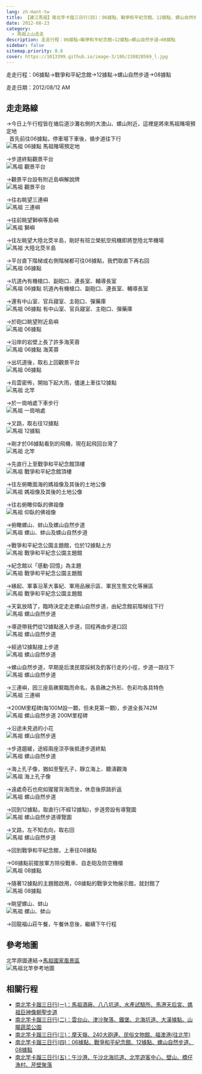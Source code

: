 ```yaml
---
lang: zh-Hant-tw
title: 【連江馬祖】南北竿卡蹓三日行(四)：06據點、戰爭和平紀念館、12據點、螺山自然步道、08據點
date: 2012-08-23
category: 
  - 馬祖上山走走
description: 走走行程：06據點→戰爭和平紀念館→12據點→螺山自然步道→08據點
sidebar: false
sitemap.priority: 0.8
cover: https://1013399.github.io/image-3/186/230828569_l.jpg
---
```


走走行程：06據點→戰爭和平紀念館→12據點→螺山自然步道→08據點

走走日期：2012/08/12 AM

<!-- more -->

## 走走路線
→今日上午行程皆在塘后道沙灘右側的大澳山、螺山附近，這裡是將來馬祖賭場預定地  
  首先前往06據點，停車場下車後，循步道往下行  
![馬祖 06據點 馬祖賭場預定地](https://1013399.github.io/image-3/186/230828472_l.jpg)

→步道終點觀景平台  
![馬祖 觀景平台](https://1013399.github.io/image-3/186/230828475_l.jpg)

→觀景平台設有附近島嶼解說牌  
![馬祖 觀景平台](https://1013399.github.io/image-3/186/230828480_l.jpg)

→往右眺望三連嶼  
![馬祖 三連嶼](https://1013399.github.io/image-3/186/230828478_l.jpg)

→往前眺望獅嶼等島嶼  
![馬祖 獅嶼](https://1013399.github.io/image-3/186/230828481_l.jpg)

→往左眺望大陸北茭半島，剛好有班立榮航空飛機即將登陸北竿機場  
![馬祖 大陸北茭半島](https://1013399.github.io/image-3/186/230828482_l.jpg)

→平台直下階梯或右側階梯都可往06據點，我們取直下再右回  
![馬祖 06據點](https://1013399.github.io/image-3/186/230828485_l.jpg)

→坑道內有機槍口、副砲口、連長室、輔導長室  
![馬祖 06據點 坑道內有機槍口、副砲口、連長室、輔導長室](https://1013399.github.io/image-3/186/230828486_l.jpg)

→還有中山室、官兵寢室、主砲口、彈藥庫  
![馬祖 06據點 有中山室、官兵寢室、主砲口、彈藥庫](https://1013399.github.io/image-3/186/230828488_l.jpg)

→於砲口眺望附近島嶼  
![馬祖 06據點](https://1013399.github.io/image-3/186/230828490_l.jpg)

→沿岸的岩壁上長了許多海芙蓉  
![馬祖 06據點 海芙蓉](https://1013399.github.io/image-3/186/230828492_l.jpg)

→出坑道後，取右上回觀景平台  
![馬祖 06據點](https://1013399.github.io/image-3/186/230828494_l.jpg)

→烏雲密佈，開始下起大雨，儘速上車往12據點  
![馬祖 北竿](https://1013399.github.io/image-3/186/230828501_l.jpg)

→於一崗哨處下車步行  
![馬祖 一崗哨處](https://1013399.github.io/image-3/186/230828503_l.jpg)

→叉路，取右往12據點  
![馬祖 12據點](https://1013399.github.io/image-3/186/230828506_l.jpg)

→剛才於06據點看到的飛機，現在起飛回台灣了  
![馬祖 北竿](https://1013399.github.io/image-3/186/230828511_l.jpg)

→先直行上至戰爭和平紀念館頂樓  
![馬祖 戰爭和平紀念館頂樓](https://1013399.github.io/image-3/186/230828512_l.jpg)

→往左俯瞰面海的媽祖像及其後的土地公像  
![馬祖 媽祖像及其後的土地公像](https://1013399.github.io/image-3/186/230828515_l.jpg)

→往右俯瞰仰臥的佛祖像  
![馬祖 仰臥的佛祖像](https://1013399.github.io/image-3/186/230828517_l.jpg)

→俯瞰螺山、蚌山及螺山自然步道  
![馬祖 螺山、蚌山及螺山自然步道](https://1013399.github.io/image-3/186/230828519_l.jpg)

→戰爭和平紀念公園主題館，位於12據點上方  
![馬祖 戰爭和平紀念公園主題館](https://1013399.github.io/image-3/186/230828521_l.jpg)

→紀念館以「感動‧回憶」為主題  
![馬祖 戰爭和平紀念公園主題館](https://1013399.github.io/image-3/186/230828523_l.jpg)

→緣起、軍事沿革大事紀、軍用品展示區、軍民生態文化等展區  
![馬祖 戰爭和平紀念公園主題館](https://1013399.github.io/image-3/186/230828525_l.jpg)

→天氣放晴了，臨時決定走走螺山自然步道，由紀念館前階梯往下行  
![馬祖 螺山自然步道](https://1013399.github.io/image-3/186/230828528_l.jpg)

→導遊帶我們從12據點進入步道，回程再由步道口回  
![馬祖 螺山自然步道](https://1013399.github.io/image-3/186/230828531_l.jpg)

→經過12據點接上步道  
![馬祖 螺山自然步道](https://1013399.github.io/image-3/186/230828533_l.jpg)

→螺山自然步道，早期是后澳民眾採蚵及釣客行走的小徑，步道一路往下  
![馬祖 螺山自然步道](https://1013399.github.io/image-3/186/230828535_l.jpg)

→三連嶼，因三座島礁緊臨而命名，各島礁之外形、色彩均各具特色  
![馬祖 三連嶼](https://1013399.github.io/image-3/186/230828537_l.jpg)

→200M里程碑(每100M設一顆，但未見第一顆)，步道全長742M  
![馬祖 螺山自然步道 200M里程碑](https://1013399.github.io/image-3/186/230828540_l.jpg)

→沿途未見過的小花  
![馬祖 螺山自然步道](https://1013399.github.io/image-3/186/230828542_l.jpg)

→步道趨緩，途經兩座涼亭後抵達步道終點  
![馬祖 螺山自然步道](https://1013399.github.io/image-3/186/230828547_l.jpg)

→海上孔子像，猶如至聖孔子，靜立海上、聽濤觀海  
![馬祖 海上孔子像](https://1013399.github.io/image-3/186/230828550_l.jpg)

→遠處奇石也宛如猩猩背海而坐，休息後原路折返  
![馬祖 螺山自然步道](https://1013399.github.io/image-3/186/230828552_l.jpg)

→回到12據點，取直行(不經12據點)，步道旁設有導覽圖  
![馬祖 螺山自然步道導覽圖](https://1013399.github.io/image-3/186/230828553_l.jpg)

→叉路，左不知去向，取右回  
![馬祖 螺山自然步道](https://1013399.github.io/image-3/186/230828556_l.jpg)

→回到戰爭和平紀念館，上車往08據點

→08據點前擺放軍方除役戰車、自走砲及防空機槍  
![馬祖 08據點](https://1013399.github.io/image-3/186/230828557_l.jpg)

→隨著12據點的主題館啟用，08據點的戰爭文物展示館，就封館了  
![馬祖 08據點](https://1013399.github.io/image-3/186/230828564_l.jpg)

→眺望螺山、蚌山  
![馬祖 螺山、蚌山](https://1013399.github.io/image-3/186/230828569_l.jpg)

→回龍福山莊午餐，午餐休息後，繼續下午行程

## 參考地圖
北竿原圖連結→[馬祖國家風景區](http://www.matsu-nsa.gov.tw/UserFiles/https://1013399.github.io/image-3/186/1/bigmap2.jpg)  
![馬祖北竿參考地圖](https://1013399.github.io/image-3/186/230831284_l.jpg)

## 相關行程
- [南北竿卡蹓三日行(一)：馬祖酒廠、八八坑道、水產試驗所、馬港天后宮、媽祖巨神像朝聖步道](/posts/post-189-2012-08-20.md)
- [南北竿卡蹓三日行(二)：雲台山、津沙聚落、鐵堡、北海坑道、大漢據點、山隴蔬菜公園](/posts/post-188-2012-08-21.md)
- [南北竿卡蹓三日行(三)：摩天嶺、240大砲連、民俗文物館、福澳港(往北竿)](/posts/post-187-2012-08-22.md)
- [南北竿卡蹓三日行(四)：06據點、戰爭和平紀念館、12據點、螺山自然步道、08據點](/posts/post-186-2012-08-23.md)
- [南北竿卡蹓三日行(五)：午沙港、午沙北海坑道、北竿遊客中心、壁山、橋仔漁村、芹壁聚落](/posts/post-185-2012-08-24.md)